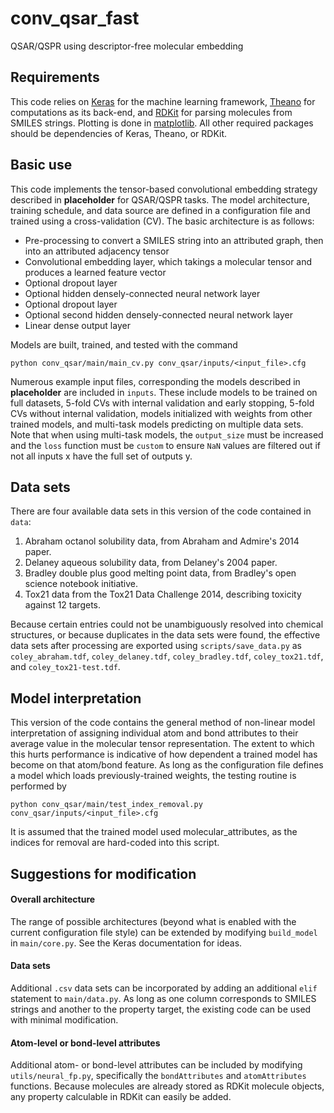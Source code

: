 # conv_qsar_fast
QSAR/QSPR using descriptor-free molecular embedding

## Requirements
This code relies on [Keras](http://keras.io/) for the machine learning framework, [Theano](http://deeplearning.net/software/theano/) for computations as its back-end, and [RDKit](http://www.rdkit.org/) for parsing molecules from SMILES strings. Plotting is done in [matplotlib](http://matplotlib.org/). All other required packages should be dependencies of Keras, Theano, or RDKit.

## Basic use
This code implements the tensor-based convolutional embedding strategy described in __placeholder__ for QSAR/QSPR tasks. The model architecture, training schedule, and data source are defined in a configuration file and trained using a cross-validation (CV). The basic architecture is as follows:

- Pre-processing to convert a SMILES string into an attributed graph, then into an attributed adjacency tensor
- Convolutional embedding layer, which takings a molecular tensor and produces a learned feature vector
- Optional dropout layer
- Optional hidden densely-connected neural network layer
- Optional dropout layer
- Optional second hidden densely-connected neural network layer
- Linear dense output layer

Models are built, trained, and tested with the command
```
python conv_qsar/main/main_cv.py conv_qsar/inputs/<input_file>.cfg
```

Numerous example input files, corresponding the models described in __placeholder__ are included in `inputs`. These include models to be trained on full datasets, 5-fold CVs with internal validation and early stopping, 5-fold CVs without internal validation, models initialized with weights from other trained models, and multi-task models predicting on multiple data sets. Note that when using multi-task models, the `output_size` must be increased and the `loss` function must be `custom` to ensure `NaN` values are filtered out if not all inputs x have the full set of outputs y.

## Data sets
There are four available data sets in this version of the code contained in `data`:

1. Abraham octanol solubility data, from Abraham and Admire's 2014 paper.
2. Delaney aqueous solubility data, from Delaney's 2004 paper.
3. Bradley double plus good melting point data, from Bradley's open science notebook initiative.
4. Tox21 data from the Tox21 Data Challenge 2014, describing toxicity against 12 targets.

Because certain entries could not be unambiguously resolved into chemical structures, or because duplicates in the data sets were found, the effective data sets after processing are exported using `scripts/save_data.py` as `coley_abraham.tdf`, `coley_delaney.tdf`, `coley_bradley.tdf`, `coley_tox21.tdf`, and `coley_tox21-test.tdf`.

## Model interpretation
This version of the code contains the general method of non-linear model interpretation of assigning individual atom and bond attributes to their average value in the molecular tensor representation. The extent to which this hurts performance is indicative of how dependent a trained model has become on that atom/bond feature. As long as the configuration file defines a model which loads previously-trained weights, the testing routine is performed by
```
python conv_qsar/main/test_index_removal.py conv_qsar/inputs/<input_file>.cfg
```
It is assumed that the trained model used molecular_attributes, as the indices for removal are hard-coded into this script.

## Suggestions for modification
#### Overall architecture
The range of possible architectures (beyond what is enabled with the current configuration file style) can be extended by modifying `build_model` in `main/core.py`. See the Keras documentation for ideas.

#### Data sets
Additional `.csv` data sets can be incorporated by adding an additional `elif` statement to `main/data.py`. As long as one column corresponds to SMILES strings and another to the property target, the existing code can be used with minimal modification.

#### Atom-level or bond-level attributes
Additional atom- or bond-level attributes can be included by modifying `utils/neural_fp.py`, specifically the `bondAttributes` and `atomAttributes` functions. Because molecules are already stored as RDKit molecule objects, any property calculable in RDKit can easily be added.
